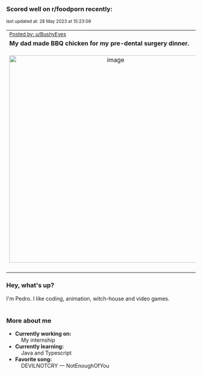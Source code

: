 ### Scored well on r/foodporn recently:

<p align="left"><sub>last updated at: 28 May 2023 at 15:23:09</sub></p>

|   |
| --- |
| <sub>[Posted by: u/BushyEyes][source]</sub> |
| **My dad made BBQ chicken for my pre-dental surgery dinner.** | 
|<p align="center"> <img alt="image" src="https://i.redd.it/7ebz8humya2b1.jpg" width="550" /> </p>|
|   |

### Hey, what's up?

I'm Pedro. I like coding, animation, witch-house and video games.<br><br>

### More about me
- **Currently working on:**  
&nbsp;&nbsp;&nbsp;&nbsp;My internship
- **Currently learning:**  
&nbsp;&nbsp;&nbsp;&nbsp;Java and Typescript
- **Favorite song:**  
&nbsp;&nbsp;&nbsp;&nbsp;DEVILNOTCRY — NotEnoughOfYou<br><br>

  



  
  
  
[linkedin]: https://linkedin.com/in/pedro-h-r-gomes-8a487b14a/
[gmail]: mailto:pilique11@gmail.com
[source]: https://reddit.com/r/FoodPorn/comments/13ss087/my_dad_made_bbq_chicken_for_my_predental_surgery/
[redditAPI]: https://www.reddit.com/dev/api/